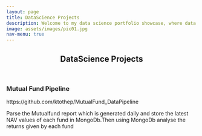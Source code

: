 ```yaml
---
layout: page
title: DataScience Projects
description: Welcome to my data science portfolio showcase, where data comes to life! Within this collection, I invite you to explore the fascinating world of data science through a variety of projects that exemplify my expertise and passion for extracting meaningful insights from complex datasets.
image: assets/images/pic01.jpg
nav-menu: true
---
```


<!-- Main -->
<div id="main" class="alt">

<!-- One -->
<section id="one">
	<div class="inner">
		<header class="major">
			<h1>DataScience Projects</h1>
		</header>

<!-- Content -->

<div class="row">
	<div class="6u 12u$(small)">
		<h3>Mutual Fund Pipeline</h3>
		<a>https://github.com/ktothep/MutualFund_DataPipeline</a>
		<p>Parse the Mutualfund report which is generated daily and store the latest NAV values of each fund in MongoDb.Then using MongoDb analyse the returns given by each fund</p>
	</div>
	<!-- Break -->
	
	
	
</div>


<div class="row">
	
</div>


<div class="row">
	
</div>

<!-- Blockquote -->





<!-- Form -->


<!-- Image -->
